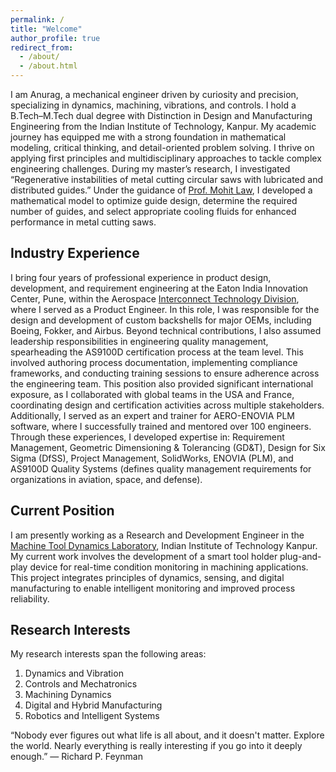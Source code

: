 ```yaml
---
permalink: /
title: "Welcome"
author_profile: true
redirect_from: 
  - /about/
  - /about.html
---
```


I am Anurag, a mechanical engineer driven by curiosity and precision, specializing in dynamics, machining, vibrations, and controls. I hold a B.Tech–M.Tech dual degree with Distinction in Design and Manufacturing Engineering from the Indian Institute of Technology, Kanpur. My academic journey has equipped me with a strong foundation in mathematical modeling, critical thinking, and detail-oriented problem solving. I thrive on applying first principles and multidisciplinary approaches to tackle complex engineering challenges. During my master’s research, I investigated “Regenerative instabilities of metal cutting circular saws with lubricated and distributed guides.” Under the guidance of [Prof. Mohit Law](https://home.iitk.ac.in/~mlaw/), I developed a mathematical model to optimize guide design, determine the required number of guides, and select appropriate cooling fluids for enhanced performance in metal cutting saws.

Industry Experience
---
I bring four years of professional experience in product design, development, and requirement engineering at the Eaton India Innovation Center, Pune, within the Aerospace [Interconnect Technology Division](https://www.eaton.com/in/en-us/markets/aerospace/interconnect.html), where I served as a Product Engineer. In this role, I was responsible for the design and development of custom backshells for major OEMs, including Boeing, Fokker, and Airbus. Beyond technical contributions, I also assumed leadership responsibilities in engineering quality management, spearheading the AS9100D certification process at the team level. This involved authoring process documentation, implementing compliance frameworks, and conducting training sessions to ensure adherence across the engineering team. This position also provided significant international exposure, as I collaborated with global teams in the USA and France, coordinating design and certification activities across multiple stakeholders. Additionally, I served as an expert and trainer for AERO-ENOVIA PLM software, where I successfully trained and mentored over 100 engineers. Through these experiences, I developed expertise in: Requirement Management, Geometric Dimensioning & Tolerancing (GD&T), Design for Six Sigma (DfSS), Project Management, SolidWorks, ENOVIA (PLM), and AS9100D Quality Systems (defines quality management requirements for organizations in aviation, space, and defense).

Current Position
---
I am presently working as a Research and Development Engineer in the [Machine Tool Dynamics Laboratory](https://home.iitk.ac.in/~mlaw/), Indian Institute of Technology Kanpur. My current work involves the development of a smart tool holder plug-and-play device for real-time condition monitoring in machining applications. This project integrates principles of dynamics, sensing, and digital manufacturing to enable intelligent monitoring and improved process reliability.

Research Interests
---
My research interests span the following areas:
1. Dynamics and Vibration
2. Controls and Mechatronics
3. Machining Dynamics
4. Digital and Hybrid Manufacturing
5. Robotics and Intelligent Systems



“Nobody ever figures out what life is all about, and it doesn't matter. Explore the world. Nearly everything is really interesting if you go into it deeply enough.”
― Richard P. Feynman

